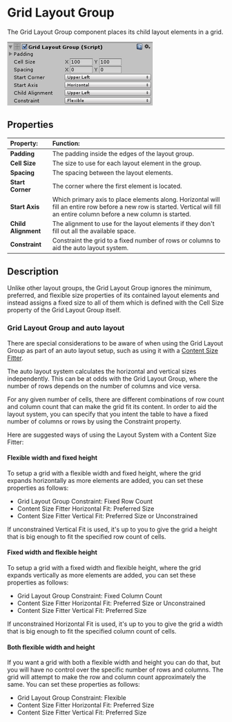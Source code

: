 # Grid Layout Group

The Grid Layout Group component places its child layout elements in a grid.

![](images/UI_GridLayoutGroupInspector.png)

## Properties

|**Property:** |**Function:** |
|:---|:---|
|**Padding** |The padding inside the edges of the layout group. |
|**Cell Size** |The size to use for each layout element in the group. |
|**Spacing** |The spacing between the layout elements. |
|**Start Corner** |The corner where the first element is located. |
|**Start Axis** |Which primary axis to place elements along. Horizontal will fill an entire row before a new row is started. Vertical will fill an entire column before a new column is started. |
|**Child Alignment** |The alignment to use for the layout elements if they don't fill out all the available space. |
|**Constraint** |Constraint the grid to a fixed number of rows or columns to aid the auto layout system. |


## Description

Unlike other layout groups, the Grid Layout Group ignores the minimum, preferred, and flexible size properties of its contained layout elements and instead assigns a fixed size to all of them which is defined with the Cell Size property of the Grid Layout Group itself.


### Grid Layout Group and auto layout

There are special considerations to be aware of when using the Grid Layout Group as part of an auto layout setup, such as using it with a [Content Size Fitter](script-ContentSizeFitter.md).

The auto layout system calculates the horizontal and vertical sizes independently. This can be at odds with the Grid Layout Group, where the number of rows depends on the number of columns and vice versa.

For any given number of cells, there are different combinations of row count and column count that can make the grid fit its content. In order to aid the layout system, you can specify that you intent the table to have a fixed number of columns or rows by using the Constraint property.

Here are suggested ways of using the Layout System with a Content Size Fitter:


#### Flexible width and fixed height

To setup a grid with a flexible width and fixed height, where the grid expands horizontally as more elements are added, you can set these properties as follows:

* Grid Layout Group Constraint: Fixed Row Count
* Content Size Fitter Horizontal Fit: Preferred Size
* Content Size Fitter Vertical Fit: Preferred Size or Unconstrained

If unconstrained Vertical Fit is used, it's up to you to give the grid a height that is big enough to fit the specified row count of cells.


#### Fixed width and flexible height

To setup a grid with a fixed width and flexible height, where the grid expands vertically as more elements are added, you can set these properties as follows:

* Grid Layout Group Constraint: Fixed Column Count
* Content Size Fitter Horizontal Fit: Preferred Size or Unconstrained
* Content Size Fitter Vertical Fit: Preferred Size

If unconstrained Horizontal Fit is used, it's up to you to give the grid a width that is big enough to fit the specified column count of cells.


#### Both flexible width and height

If you want a grid with both a flexible width and height you can do that, but you will have no control over the specific number of rows and columns. The grid will attempt to make the row and column count approximately the same. You can set these properties as follows:

* Grid Layout Group Constraint: Flexible
* Content Size Fitter Horizontal Fit: Preferred Size
* Content Size Fitter Vertical Fit: Preferred Size
